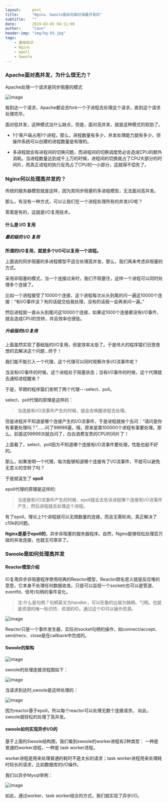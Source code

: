 ```yaml
---
layout:     post
title:      "Nginx、Swoole是如何面对海量并发的"
subtitle:   ""
date:       2019-03-01 04:11:00
author:     "Cann"
header-img: "img/bg-03.jpg"
tags:
    - 基础知识
    - Nginx
    - epoll
    - Swoole
---
```


### Apache面对高并发，为什么很无力？

Apache处理一个请求是同步阻塞的模式

![image](http://note.youdao.com/yws/res/3384/FFF4FBE5AAFF460BB75F3162E01ED7CB)

每到达一个请求，Apache都会去fork一个子进程去处理这个请求，直到这个请求处理完毕。

面对低并发，这种模式没什么缺点，但是，面对高并发，就是这种模式的软肋了。

- 1个客户端占用1个进程，那么，进程数量有多少，并发处理能力就有多少，但操作系统可以创建的进程数量是有限的。

- 多进程就会有进程间的切换问题，而进程间的切换调度势必会造成CPU的额外消耗。当进程数量达到成千上万的时候，进程间的切换就占了CPU大部分的时间片，而真正进程的执行反而占了CPU的一小部分，这就得不偿失了。

### Nginx何以处理高并发的？

传统的服务器模型就是这样，因为其同步阻塞的多进程模型，无法面对高并发。

那么，有没有一种方式，可以让我们在一个进程处理所有的并发I/O呢？

答案是有的，这就是I/O复用技术。

#### 什么是 I/O 复用

##### 最初级的 I/O 复用

**所谓的I/O复用，就是多个I/O可以复用一个进程。**

上面说的同步阻塞的多进程模型不适合处理高并发，那么，我们再来考虑非阻塞的方式。

采用非阻塞的模式，当一个连接过来时，我们不阻塞住，这样一个进程可以同时处理多个连接了。

比如一个进程接受了10000个连接，这个进程每次从头到尾的问一遍这10000个连接：“有I/O事件没？有的话就交给我处理，没有的话我一会再来问一遍。”

然后进程就一直从头到尾问这10000个连接，如果这1000个连接都没有I/O事件，就会造成CPU的空转，并且效率也很低。

##### 升级版的I/O复用

上面虽然实现了基础版的I/O复用，但是效率太低了。于是伟大的程序猿们日思夜想的去解决这个问题...终于！

我们能不能引入一个代理，这个代理可以同时观察许多I/O流事件呢？

当没有I/O事件的时候，这个进程处于阻塞状态；当有I/O事件的时候，这个代理就去通知进程醒来？

于是，早期的程序猿们发明了两个代理---select、poll。

select、poll代理的原理是这样的：

>当连接有I/O流事件产生的时候，就会去唤醒进程去处理。

但是进程并不知道是哪个连接产生的I/O流事件，于是进程就挨个去问：“请问是你有事要处理吗？”......问了99999遍，哦，原来是第100000个进程有事要处理。那么，前面这99999次就白问了，白白浪费宝贵的CPU时间片了！

上面看了，select、poll因为不知道哪个连接有I/O流事件要处理，性能也挺不好的。

那么，如果发明一个代理，每次能够知道哪个连接有了I/O流事件，不就可以避免无意义的空转了吗？

于是就诞生了 **epoll**

epoll代理的原理是这样的:

>当连接有I/O流事件产生的时候，epoll就会去告诉进程哪个连接有I/O流事件产生，然后进程就去处理这个进程。

有了epoll，理论上1个进程就可以无限数量的连接，而且无需轮询，真正解决了c10k的问题。

**Nginx是基于epoll的**，异步非阻塞的服务器程序。自然，Nginx能够轻松处理百万级的并发连接，也就无可厚非了。

### Swoole是如何处理高并发

#### Reactor模型介绍

IO复用异步非阻塞程序使用经典的Reactor模型，Reactor顾名思义就是反应堆的意思，它本身不处理任何数据收发。只是可以监视一个socket(也可以是管道、eventfd、信号)句柄的事件变化。

>注:什么是句柄？句柄英文为handler，可以形象的比喻为锅柄、勺柄。也就是资源的唯一标识符、资源的ID。通过这个ID可以操作资源。

![image](http://note.youdao.com/yws/res/3408/08057E25EC974633AEB0444320DC626F)

Reactor只是一个事件发生器，实际对socket句柄的操作，如connect/accept、send/recv、close是在callback中完成的。

#### Swoole的架构

![image](http://note.youdao.com/yws/res/3411/2281354E1993441E84163C788D6C8013)

swoole的处理连接流程图如下：

![image](http://note.youdao.com/yws/res/3413/BF0AB68DBC3A41D7999DDD53064F4C49)

当请求到达时,swoole是这样处理的：

![image](http://note.youdao.com/yws/res/3419/4818A0E88D4D4CBE9F983F345A02E32A)

因为reactor基于epoll，所以每个reactor可以处理无数个连接请求。 如此，swoole就轻松的处理了高并发。

#### swoole如何实现异步I/O的

基于上面的Swoole结构图，我们看到swoole的worker进程有2种类型：
一种是 普通的worker进程，一种是 task worker进程。

worker进程是用来处理普通的耗时不是太长的请求；task worker进程用来处理耗时较长的请求，比如数据库的I/O操作。

我们以异步Mysql举例：

![image](http://note.youdao.com/yws/res/3422/02D631FB295D4406B367971F336C41D1)

如此，通过worker、task worker结合的方式，我们就实现了异步I/O。
